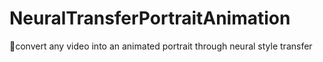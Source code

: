 # NeuralTransferPortraitAnimation
🎨convert any video into an animated portrait through neural style transfer
